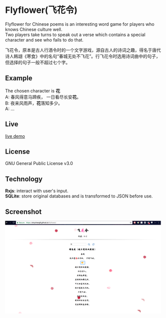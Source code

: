 # Flyflower(飞花令)
Flyflower for Chinese poems is an interesting word game for players who knows Chinese culture well.  
Two players take turns to speak out a verse which contains a special character and see who fails to do that.  

飞花令，原本是古人行酒令时的一个文字游戏，源自古人的诗词之趣，得名于唐代诗人韩翃《寒食》中的名句“春城无处不飞花”。行飞花令时选用诗词曲中的句子，但选择的句子一般不超过七个字。  
## Example
The chosen character is **花**  
A: 春风得意马蹄疾， 一日看尽长安**花**。    
B: 夜来风雨声，**花**落知多少。  
A: ...

## Live
[live demo](https://xinyzhang9.github.io/flyflower/)
## License
GNU General Public License v3.0
## Technology
**Rxjs**: interact with user's input.  
**SQLite**: store original databases and is transformed to JSON before use.  

## Screenshot
![alt tag](https://raw.githubusercontent.com/xinyzhang9/flyflower/master/screen.png)
